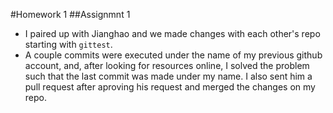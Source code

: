#Homework 1
##Assignmnt 1
- I paired up with Jianghao and we made changes with each other's repo starting with `gittest`. 
- A couple commits were executed under the name of my previous github account, and, after looking for resources online, I solved the problem such that the last commit was made under my name. I also sent him a pull request after aproving his request and merged the changes on my repo. 
